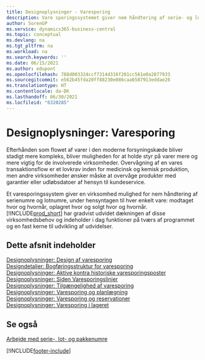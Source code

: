 ```yaml
---
title: Designoplysninger - Varesporing
description: Vare sporingssystemet giver nem håndtering af serie- og lotnumre, som kan være nødvendige for at imødekomme lovmæssige krav eller bistå med garantibehandlingen.
author: SorenGP
ms.service: dynamics365-business-central
ms.topic: conceptual
ms.devlang: na
ms.tgt_pltfrm: na
ms.workload: na
ms.search.keywords: ''
ms.date: 06/15/2021
ms.author: edupont
ms.openlocfilehash: 788d003324ccf7314d316f201cc561e0a2877933
ms.sourcegitcommit: e562b45fda20ff88230e086caa6587913eddae26
ms.translationtype: HT
ms.contentlocale: da-DK
ms.lasthandoff: 06/30/2021
ms.locfileid: "6320285"
---
```

# <a name="design-details-item-tracking"></a>Designoplysninger: Varesporing
Efterhånden som flowet af varer i den moderne forsyningskæde bliver stadigt mere kompleks, bliver muligheden for at holde styr på varer mere og mere vigtig for de involverede virksomheder. Overvågning af en vares transaktionsflow er et lovkrav inden for medicinsk og kemisk produktion, men andre virksomheder ønsker måske at overvåge produkter med garantier eller udløbsdatoer af hensyn til kundeservice.  

Et varesporingssystem giver en virksomhed mulighed for nem håndtering af serienumre og lotnumre, under hensyntagen til hver enkelt vare: modtaget hvor og hvornår, oplagret hvor og solgt hvor og hvornår. [!INCLUDE[prod_short](includes/prod_short.md)] har gradvist udvidet dækningen af disse virksomhedsbehov og indeholder i dag funktioner på tværs af programmet og en fast kerne til udvikling af udvidelser.  

## <a name="in-this-section"></a>Dette afsnit indeholder  
[Designoplysninger: Design af varesporing](design-details-item-tracking-design.md)  
[Designdetaljer: Bogføringsstruktur for varesporing](design-details-item-tracking-posting-structure.md)  
[Designoplysninger: Aktive kontra historiske varesporingsposter](design-details-active-versus-historic-item-tracking-entries.md)  
[Designoplysninger: Siden Varesporingslinjer](design-details-item-tracking-lines-window.md)  
[Designoplysninger: Tilgængelighed af varesporing](design-details-item-tracking-availability.md)  
[Designoplysninger: Varesporing og planlægning](design-details-item-tracking-and-planning.md)  
[Designoplysninger: Varesporing og reservationer](design-details-item-tracking-and-reservations.md)  
[Designoplysninger: Varesporing i lageret](design-details-item-tracking-in-the-warehouse.md)

## <a name="see-also"></a>Se også

[Arbejde med serie-, lot- og pakkenumre](inventory-how-work-item-tracking.md)  

[!INCLUDE[footer-include](includes/footer-banner.md)]